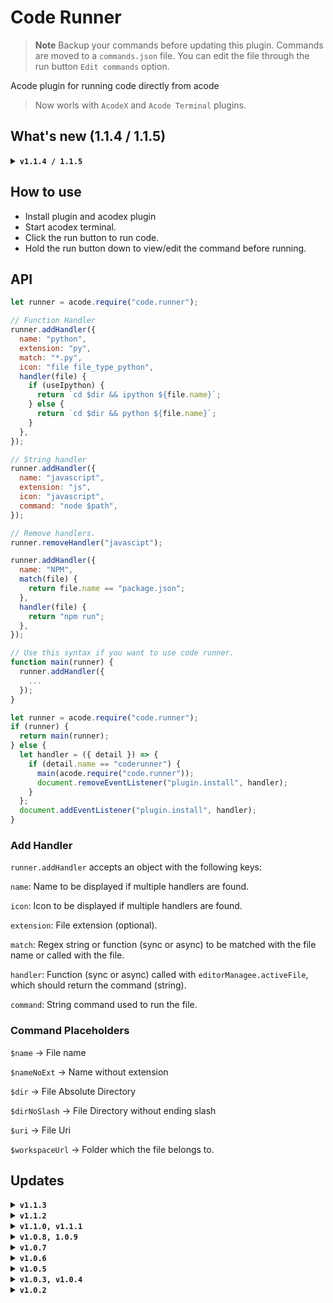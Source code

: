 # Code Runner

> **Note**
> Backup your commands before updating this plugin.
> Commands are moved to a `commands.json` file.
> You can edit the file through the run button `Edit commands` option.

Acode plugin for running code directly from acode

> Now worls with `AcodeX` and `Acode Terminal` plugins.

## What's new (1.1.4 / 1.1.5)

<details>
  <summary>
    <code><strong>v1.1.4 / 1.1.5</strong></code>
  </summary>
  <ul>
    <li>Added support for setting default handler.</li>
    <li>Added setting to disable command editing.</li>
    <li>Minor Bug Fix</li>
  </ul>
</details>

## How to use

<ul>
<li>Install plugin and acodex plugin</li>
<li>Start acodex terminal.</li>
<li>Click the run button to run code.</li>
<li>Hold the run button down to view/edit the command before running.</li>
</ul>

## API

```javascript
let runner = acode.require("code.runner");

// Function Handler
runner.addHandler({
  name: "python",
  extension: "py",
  match: "*.py",
  icon: "file file_type_python",
  handler(file) {
    if (useIpython) {
      return `cd $dir && ipython ${file.name}`;
    } else {
      return `cd $dir && python ${file.name}`;
    }
  },
});

// String handler
runner.addHandler({
  name: "javascript",
  extension: "js",
  icon: "javascript",
  command: "node $path",
});

// Remove handlers.
runner.removeHandler("javascipt");

runner.addHandler({
  name: "NPM",
  match(file) {
    return file.name == "package.json";
  },
  handler(file) {
    return "npm run";
  },
});

// Use this syntax if you want to use code runner.
function main(runner) {
  runner.addHandler({
    ...
  });
}

let runner = acode.require("code.runner");
if (runner) {
  return main(runner);
} else {
  let handler = ({ detail }) => {
    if (detail.name == "coderunner") {
      main(acode.require("code.runner"));
      document.removeEventListener("plugin.install", handler);
    }
  };
  document.addEventListener("plugin.install", handler);
}
```

### Add Handler

`runner.addHandler` accepts an object with the following keys:

`name`: Name to be displayed if multiple handlers are found.

`icon`: Icon to be displayed if multiple handlers are found.

`extension`: File extension (optional).

`match`: Regex string or function (sync or async) to be matched with the file name or called with the file.

`handler`: Function (sync or async) called with `editorManagee.activeFile`, which should return the command (string).

`command`: String command used to run the file.

### Command Placeholders

`$name` -> File name

`$nameNoExt` -> Name without extension

`$dir` -> File Absolute Directory

`$dirNoSlash` -> File Directory without ending slash

`$uri` -> File Uri

`$workspaceUrl` -> Folder which the file belongs to.


## Updates

<details>
  <summary>
    <code><strong>v1.1.3</strong></code>
  </summary>
  <ul>
    <li>Added 'icon' to handlers, fixed bugs, better command editing.</li>
    <li>Added 'Acode Terminal' backend, Fixed 'AcodeX' backend.</li>
    <li>Moved commands to `commands.json`.</li>
  </ul>
</details>
<details>
  <summary>
    <code><strong>v1.1.2</strong></code>
  </summary>
  <ul>
    <li>Added 'plugin.install' event listener so other plugins know when code runner is installed if not already installed. Use `event.target.detail.name == 'coderunner'` to check if the installed plugin is acode sdk.</li>
  </ul>
</details>
<details>
  <summary>
    <code><strong>v1.1.0, v1.1.1</strong></code>
  </summary>
  <ul>
    <li>Updated apis</li>
  </ul>
</details>
<details>
  <summary>
    <code><strong>v1.0.8, 1.0.9</strong></code>
  </summary>
  <ul>
    <li>Bug fixes</li>
  </ul>
</details>
<details>
  <summary>
    <code><strong>v1.0.7</strong></code>
  </summary>
  <ul>
    <li>Added ability to run projects (based on the content of the workspace directory). E.g: Opening a folder with the file 'package.json' allows you to run the 'NPM' project which gives you the optikn to select from the scripts defined in 'package.json'. Opening a project with 'manage.py' allows you to run the 'django' project.</li>
    <li>Added option to select between built-in runner (acode) or using terminal.</li>
    <li>Added option to disable Projects runner in settings.</li>
  </ul>
</details>
<details>
  <summary>
    <code><strong>v1.0.6</strong></code>
  </summary>
  <ul>
    <li>Changed commands structure from [extension, command] to { name: string, extension: string or match: regex | string | function, handler: function or command: string }</li>
    <li>Removed `addWildcard` and `removeWildcard` functions use `addHandler` with match function instead</li>
    <li>Added ability to select between multiple handler natches.</li>
    <li>Added setting to replace default run button</li>
  </ul>
</details>
<details>
  <summary>
    <code><strong>v1.0.5</strong></code>
  </summary>
  <ul>
    <li>Added option to edit and add commands from settings page</li>
  </ul>
</details>
<details>
  <summary>
    <code><strong>v1.0.3, v1.0.4</strong></code>
  </summary>
  <ul>
    <li>Bug fixes</li>
    <li>Ability to run package.json scripts</li>
  </ul>
</details>
<details>
  <summary>
    <code><strong>v1.0.2</strong></code>
  </summary>
  <ul>
    <li>Added keyboard shortcut <kbd>ctrl+r</kbd></li>
    <li>Alerts you if acodex is not installed.</li>
    <li>Logs to "Acode SDK" logger if installed.</li>
    <li>Supports up to 30 languages</li>
  </ul>
</details>